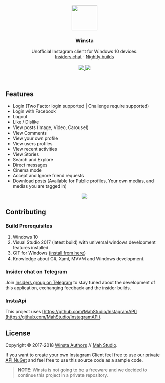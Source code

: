 <p align="center">
    <img src="https://github.com/MahStudio/Winsta/raw/master/WinGoTag/Assets/Logos/perfectColor.png" width=80 height=80>

  <h3 align="center">Winsta</h3>

  <p align="center">
    Unofficial Instagram client for Windows 10 devices.
    <br>
    <a href="https://t.me/joinchat/DQwGRg9P42TzBSJgGOYoJw">Insiders chat</a>
  &middot;
    <a href="https://install.appcenter.ms/orgs/mahstudio-u5ev/apps/winsta/distribution_groups/insiders">Nightly builds</a>
    <br>
    <br>
  <a href="https://install.appcenter.ms/orgs/mahstudio-u5ev/apps/winsta/distribution_groups/insiders">
    <img src="https://build.appcenter.ms/v0.1/apps/24d698cf-df43-48bd-8300-404b9dc3854a/branches/master/badge">
    </a>
  <a href="https://www.paypal.me/mohsens22">
    <img src="https://img.shields.io/badge/Donate-Paypal-blue.svg" />
  </a>
  </p>

<br>

## Features
- Login (Two Factor login supported | Challenge require supported)
- Login with Facebook
- Logout
- Like / Dislike
- View posts (Image, Video, Carousel)
- View Comments
- View your own profile
- View users profiles
- View recent activities
- View Stories
- Search and Explore
- Direct messages
- Cinema mode
- Accept and Ignore friend requests
- Download posts (Available for Public profiles, Your own medias, and medias you are tagged in)
<p align="center">
    <img src="https://user-images.githubusercontent.com/22152065/46222594-b3c1d680-c35d-11e8-97eb-42f74111fc99.png">
<p/>


## Contributing

### Build Prerequisites

1. Windows 10
2. Visual Studio 2017 (latest build) with universal windows development features installed.
3. GIT for Windows ([install from here](http://gitforwindows.org/))
4. Knowledge about C#, Xaml, MVVM and Windows development.

### Insider chat on Telegram

Join [Insiders group on Telegram](https://t.me/joinchat/DQwGRg9P42TzBSJgGOYoJw) to stay tuned about the development of this application, exchanging feedback and the insider builds.

### InstaApi

This project uses [https://github.com/MahStudio/InstagramAPI](https://github.com/MahStudio/InstagramAPI).

## License
Copyright © 2017-2018 [Winsta Authors](https://github.com/Mahstudio/Winsta/graphs/contributors) // [Mah Studio](https://mahstudio.github.io).

If you want to create your own Instagram Client feel free to use our [private API NuGet](https://www.nuget.org/packages/InstagramUWPAPI)
 and feel free to use this source code as a sample code.
 
> **NOTE**: Winsta is not going to be a freeware and we decided to continue this project in a private repository.
